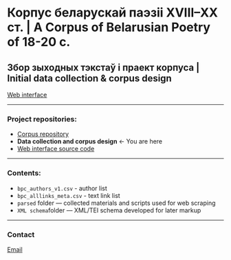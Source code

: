 # Корпус беларускай паэзіі XVIII–XX ст. | A Corpus of Belarusian Poetry of 18-20 c.
## Збор зыходных тэкстаў і праект корпуса | Initial data collection & corpus design

[Web interface](https://bpc.knem.cc)

-----

### Project repositories:
- [Corpus repository](https://github.com/k-nem/bpcorpus)
- __Data collection and corpus design__ <- You are here
- [Web interface source code](https://github.com/k-nem/bpcorpus)

-----

### Contents:
- `bpc_authors_v1.csv` - author list
- `bpc_alllinks_meta.csv` - text link list
- `parsed` folder — collected materials and scripts used for web scraping
- `XML schema`folder — XML/TEI schema developed for later markup

-----

### Contact
[Email](mailto:katy.nemkovich@gmail.com)
